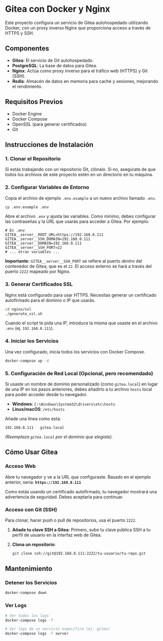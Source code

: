 # Gitea con Docker y Nginx

Este proyecto configura un servicio de Gitea autohospedado utilizando Docker, con un proxy inverso Nginx que proporciona acceso a través de HTTPS y SSH.

## Componentes

- **Gitea**: El servicio de Git autohospedado.
- **PostgreSQL**: La base de datos para Gitea.
- **Nginx**: Actúa como proxy inverso para el tráfico web (HTTPS) y Git (SSH).
- **Redis**: Almacén de datos en memoria para caché y sesiones, mejorando el rendimiento.

## Requisitos Previos

- Docker Engine
- Docker Compose
- OpenSSL (para generar certificados)
- Git

## Instrucciones de Instalación

### 1. Clonar el Repositorio

Si estás trabajando con un repositorio Git, clónalo. Si no, asegúrate de que todos los archivos de este proyecto estén en un directorio en tu máquina.

### 2. Configurar Variables de Entorno

Copia el archivo de ejemplo `.env.example` a un nuevo archivo llamado `.env`.

```bash
cp .env.example .env
```

Abre el archivo `.env` y ajusta las variables. Como mínimo, debes configurar las contraseñas y la URL que usarás para acceder a Gitea. Por ejemplo:

```env
# En .env
GITEA__server__ROOT_URL=https://192.168.0.111
GITEA__server__SSH_DOMAIN=192.168.0.111
GITEA__server__DOMAIN=192.168.0.111
GITEA__server__SSH_PORT=22
# ... otras variables ...
```

**Importante:** `GITEA__server__SSH_PORT` se refiere al puerto *dentro* del contenedor de Gitea, que es el `22`. El acceso externo se hará a través del puerto `2222` mapeado por Nginx.

### 3. Generar Certificados SSL

Nginx está configurado para usar HTTPS. Necesitas generar un certificado autofirmado para el dominio o IP que usarás.

```bash
cd nginx/ssl
./generate_ssl.sh
```

Cuando el script te pida una IP, introduce la misma que usaste en el archivo `.env` (ej. `192.168.0.111`).

### 4. Iniciar los Servicios

Una vez configurado, inicia todos los servicios con Docker Compose.

```bash
docker-compose up -d
```

### 5. Configuración de Red Local (Opcional, pero recomendado)

Si usaste un nombre de dominio personalizado (como `gitea.local`) en lugar de una IP en los pasos anteriores, debes añadirlo a tu archivo `hosts` local para poder acceder desde tu navegador.

- **Windows**: `C:\Windows\System32\drivers\etc\hosts`
- **Linux/macOS**: `/etc/hosts`

Añade una línea como esta:

```
192.168.0.111   gitea.local
```

*(Reemplaza `gitea.local` por el dominio que elegiste).*

## Cómo Usar Gitea

### Acceso Web

Abre tu navegador y ve a la URL que configuraste. Basado en el ejemplo anterior, sería:
**`https://192.168.0.111`**

Como estás usando un certificado autofirmado, tu navegador mostrará una advertencia de seguridad. Debes aceptarla para continuar.

### Acceso con Git (SSH)

Para clonar, hacer push o pull de repositorios, usa el puerto `2222`.

1.  **Añade tu clave SSH a Gitea**: Primero, sube tu clave pública SSH a tu perfil de usuario en la interfaz web de Gitea.

2.  **Clona un repositorio**:
    ```bash
    git clone ssh://git@192.168.0.111:2222/tu-usuario/tu-repo.git
    ```

## Mantenimiento

### Detener los Servicios

```bash
docker-compose down
```

### Ver Logs

```bash
# Ver todos los logs
docker-compose logs -f

# Ver logs de un servicio específico (ej. gitea)
docker-compose logs -f server
```